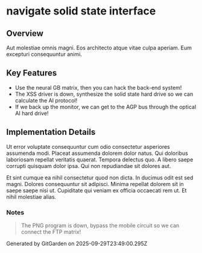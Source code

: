 # navigate solid state interface

## Overview
Aut molestiae omnis magni. Eos architecto atque vitae culpa aperiam. Eum excepturi consequuntur animi.

## Key Features
- Use the neural GB matrix, then you can hack the back-end system!
- The XSS driver is down, synthesize the solid state hard drive so we can calculate the AI protocol!
- If we back up the monitor, we can get to the AGP bus through the optical AI hard drive!

## Implementation Details
Ut error voluptate consequuntur cum odio consectetur asperiores assumenda modi. Placeat assumenda dolorem dolor natus. Qui doloribus laboriosam repellat veritatis quaerat. Tempora delectus quo. A libero saepe corrupti quisquam dolor ipsa. Qui non repudiandae sit dolores aut.
 Et sint cumque ea nihil consectetur quod non dicta. In ducimus odit est sed magni. Dolores consequuntur sit adipisci. Minima repellat dolorem sit in saepe saepe nisi ut. Cupiditate qui veniam ex officia occaecati rem ut. Et nihil molestiae alias.

### Notes
> The PNG program is down, bypass the mobile circuit so we can connect the FTP matrix!

Generated by GitGarden on 2025-09-29T23:49:00.295Z